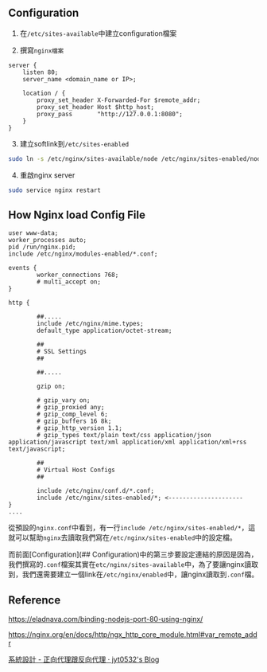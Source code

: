 
## Configuration

1.  在`/etc/sites-available`中建立configuration檔案

2. 撰寫`nginx檔案`
```nginx
server {
    listen 80;
    server_name <domain_name or IP>;

    location / {
        proxy_set_header X-Forwarded-For $remote_addr;
        proxy_set_header Host $http_host;
        proxy_pass       "http://127.0.0.1:8080";
    }
}
``` 

3. 建立softlink到`/etc/sites-enabled`
```sh
sudo ln -s /etc/nginx/sites-available/node /etc/nginx/sites-enabled/node
```


4. 重啟nginx server
```sh
sudo service nginx restart
```

## How Nginx load Config File


```nginx
user www-data;
worker_processes auto;
pid /run/nginx.pid;
include /etc/nginx/modules-enabled/*.conf;

events {
        worker_connections 768;
        # multi_accept on;
}

http {

	    ##.....
        include /etc/nginx/mime.types;
        default_type application/octet-stream;

        ##
        # SSL Settings
        ##

	    ##.....

        gzip on;

        # gzip_vary on;
        # gzip_proxied any;
        # gzip_comp_level 6;
        # gzip_buffers 16 8k;
        # gzip_http_version 1.1;
        # gzip_types text/plain text/css application/json application/javascript text/xml application/xml application/xml+rss text/javascript;

        ##
        # Virtual Host Configs
        ##

        include /etc/nginx/conf.d/*.conf;
        include /etc/nginx/sites-enabled/*; <---------------------
}
....
```


從預設的`nginx.conf`中看到，有一行`include /etc/nginx/sites-enabled/*`，這就可以幫助`nginx`去讀取我們寫在`/etc/nginx/sites-enabled`中的設定檔。

而前面[Configuration](## Configuration)中的第三步要設定連結的原因是因為，我們撰寫的`.conf`檔案其實在`etc/nginx/sites-available`中，為了要讓nginx讀取到，我們還需要建立一個link在`/etc/nginx/enabled`中，讓nginx讀取到`.conf`檔。

## Reference

https://eladnava.com/binding-nodejs-port-80-using-nginx/

https://nginx.org/en/docs/http/ngx_http_core_module.html#var_remote_addr

[系統設計 - 正向代理跟反向代理 · jyt0532's Blog](https://www.jyt0532.com/2019/11/18/proxy-reverse-proxy/)